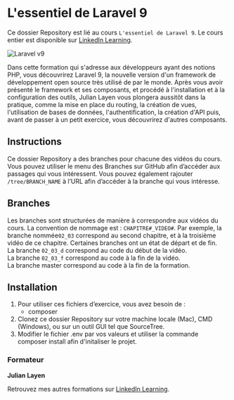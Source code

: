 #  L'essentiel de Laravel 9

Ce dossier Repository est lié au cours `L'essentiel de Laravel 9`. Le cours entier est disponible sur [LinkedIn Learning][lil-course-url].

![Laravel v9][lil-thumbnail-url] 

Dans cette formation qui s'adresse aux développeurs ayant des notions PHP, vous découvrirez Laravel 9, la nouvelle version d'un framework de développement open source très utilisé de par le monde. Après vous avoir présenté le framework et ses composants, et procédé à l'installation et à la configuration des outils, Julian Layen vous plongera aussitôt dans la pratique, comme la mise en place du routing, la création de vues, l'utilisation de bases de données, l'authentification, la création d'API puis, avant de passer à un petit exercice, vous découvrirez d'autres composants.

## Instructions

Ce dossier Repository a des branches pour chacune des vidéos du cours. Vous pouvez utiliser le menu des Branches sur GitHub afin d’accéder aux passages qui vous intéressent. Vous pouvez également rajouter `/tree/BRANCH_NAME` à l’URL afin d’accéder à la branche qui vous intéresse. 

## Branches

Les branches sont structurées de manière à correspondre aux vidéos du cours. La convention de nommage est : `CHAPITRE#_VIDEO#`. Par exemple, la branche nommée`02_03` correspond au second chapitre, et à la troisième vidéo de ce chapitre. Certaines branches ont un état de départ et de fin.  
La branche `02_03_d` correspond au code du début de la vidéo.  
La branche `02_03_f` correspond au code à la fin de la vidéo.  
La branche master correspond au code à la fin de la formation. 

## Installation

1. Pour utiliser ces fichiers d’exercice, vous avez besoin de : 
   - composer
2. Clonez ce dossier Repository sur votre machine locale (Mac), CMD (Windows), ou sur un outil GUI tel que SourceTree. 
3. Modifier le fichier .env par vos valeurs et utiliser la commande composer install afin d'initaliser le projet. 


### Formateur

**Julian Layen** 

 Retrouvez mes autres formations sur [LinkedIn Learning][lil-URL-trainer].

[0]: # (Replace these placeholder URLs with actual course URLs)
[lil-course-url]: https://www.linkedin.com/learning/building-a-graphql-project-with-react-js
[lil-thumbnail-url]: https://cdn.lynda.com/course/2875095/2875095-1615224395432-16x9.jpg
[lil-URL-trainer]: https://www.linkedin.com/learning/instructors/julian-layen

[1]: # (End of FR-Instruction ###############################################################################################)
